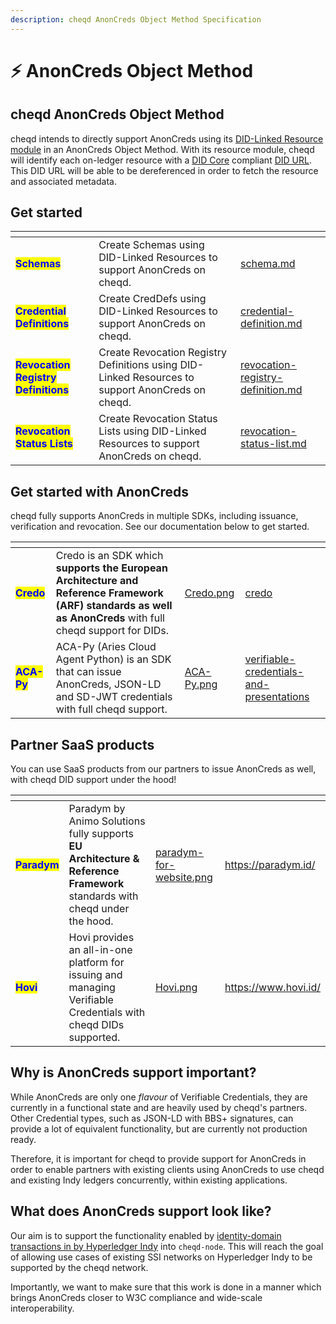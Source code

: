 ```yaml
---
description: cheqd AnonCreds Object Method Specification
---
```


# ⚡ AnonCreds Object Method

## cheqd AnonCreds Object Method

cheqd intends to directly support AnonCreds using its [DID-Linked Resource module](../../architecture/adr-list/adr-002-did-linked-resources.md) in an AnonCreds Object Method. With its resource module, cheqd will identify each on-ledger resource with a [DID Core](https://www.w3.org/TR/did-core/) compliant [DID URL](https://www.w3.org/TR/did-core/). This DID URL will be able to be dereferenced in order to fetch the resource and associated metadata.

## Get started

<table data-card-size="large" data-view="cards"><thead><tr><th></th><th></th><th data-hidden data-card-target data-type="content-ref"></th></tr></thead><tbody><tr><td><mark style="color:blue;"><strong>Schemas</strong></mark></td><td>Create Schemas using DID-Linked Resources to support AnonCreds on cheqd.</td><td><a href="schema.md">schema.md</a></td></tr><tr><td><mark style="color:blue;"><strong>Credential Definitions</strong></mark></td><td>Create CredDefs using DID-Linked Resources to support AnonCreds on cheqd.</td><td><a href="credential-definition.md">credential-definition.md</a></td></tr><tr><td><mark style="color:blue;"><strong>Revocation Registry Definitions</strong></mark></td><td>Create Revocation Registry Definitions using DID-Linked Resources to support AnonCreds on cheqd.</td><td><a href="revocation-registry-definition.md">revocation-registry-definition.md</a></td></tr><tr><td><mark style="color:blue;"><strong>Revocation Status Lists</strong></mark></td><td>Create Revocation Status Lists using DID-Linked Resources to support AnonCreds on cheqd.</td><td><a href="revocation-status-list.md">revocation-status-list.md</a></td></tr></tbody></table>

## Get started with AnonCreds

cheqd fully supports AnonCreds in multiple SDKs, including issuance, verification and revocation. See our documentation below to get started.

<table data-card-size="large" data-view="cards" data-full-width="false"><thead><tr><th></th><th></th><th data-hidden data-card-cover data-type="files"></th><th data-hidden data-card-target data-type="content-ref"></th></tr></thead><tbody><tr><td><mark style="color:blue;"><strong>Credo</strong></mark></td><td>Credo is an SDK which <strong>supports the European Architecture and Reference Framework (ARF)</strong> <strong>standards as well as AnonCreds</strong> with full cheqd support for DIDs. </td><td><a href="../../.gitbook/assets/Credo.png">Credo.png</a></td><td><a href="../../sdk/credo/">credo</a></td></tr><tr><td><mark style="color:blue;"><strong>ACA-Py</strong></mark></td><td>ACA-Py (Aries Cloud Agent Python) is an SDK that can issue AnonCreds, JSON-LD and SD-JWT credentials with full cheqd support.</td><td><a href="../../.gitbook/assets/ACA-Py.png">ACA-Py.png</a></td><td><a href="../../sdk/aca-py/verifiable-credentials-and-presentations/">verifiable-credentials-and-presentations</a></td></tr></tbody></table>

## Partner SaaS products

You can use SaaS products from our partners to issue AnonCreds as well, with cheqd DID support under the hood!

<table data-card-size="large" data-view="cards"><thead><tr><th></th><th></th><th data-hidden data-card-cover data-type="files"></th><th data-hidden data-card-target data-type="content-ref"></th></tr></thead><tbody><tr><td><mark style="color:blue;"><strong>Paradym</strong></mark></td><td>Paradym by Animo Solutions fully supports <strong>EU Architecture &#x26; Reference Framework</strong> standards with cheqd under the hood.</td><td><a href="../../.gitbook/assets/paradym-for-website.png">paradym-for-website.png</a></td><td><a href="https://paradym.id/">https://paradym.id/</a></td></tr><tr><td><mark style="color:blue;"><strong>Hovi</strong></mark></td><td>Hovi provides an all-in-one platform for issuing and managing Verifiable Credentials with cheqd DIDs supported.</td><td><a href="../../.gitbook/assets/Hovi.png">Hovi.png</a></td><td><a href="https://www.hovi.id/">https://www.hovi.id/</a></td></tr></tbody></table>

## Why is AnonCreds support important?

While AnonCreds are only one _flavour_ of Verifiable Credentials, they are currently in a functional state and are heavily used by cheqd's partners. Other Credential types, such as JSON-LD with BBS+ signatures, can provide a lot of equivalent functionality, but are currently not production ready.

Therefore, it is important for cheqd to provide support for AnonCreds in order to enable partners with existing clients using AnonCreds to use cheqd and existing Indy ledgers concurrently, within existing applications.

## What does AnonCreds support look like?

Our aim is to support the functionality enabled by [identity-domain transactions in by Hyperledger Indy](https://github.com/hyperledger/indy-node/blob/master/docs/source/transactions.md) into `cheqd-node`. This will reach the goal of allowing use cases of existing SSI networks on Hyperledger Indy to be supported by the cheqd network.

Importantly, we want to make sure that this work is done in a manner which brings AnonCreds closer to W3C compliance and wide-scale interoperability.
